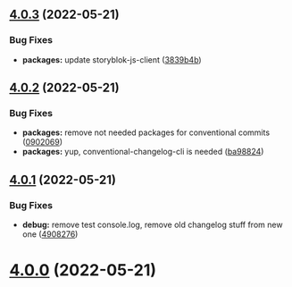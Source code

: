 ## [4.0.3](https://github.com/sb-mig/sb-mig/compare/v4.0.2...v4.0.3) (2022-05-21)


### Bug Fixes

* **packages:** update storyblok-js-client ([3839b4b](https://github.com/sb-mig/sb-mig/commit/3839b4bc19ce2196135c3d6c52c6d14c229b5ac7))


## [4.0.2](https://github.com/sb-mig/sb-mig/compare/v4.0.1...v4.0.2) (2022-05-21)


### Bug Fixes

* **packages:** remove not needed packages for conventional commits ([0902069](https://github.com/sb-mig/sb-mig/commit/090206966be145dbb40c1302f0605a6fd321c013))
* **packages:** yup, conventional-changelog-cli is needed ([ba98824](https://github.com/sb-mig/sb-mig/commit/ba98824500fb726606b80a39bd3303a625c47618))


## [4.0.1](https://github.com/sb-mig/sb-mig/compare/v4.0.0...v4.0.1) (2022-05-21)


### Bug Fixes

* **debug:** remove test console.log, remove old changelog stuff from new one ([4908276](https://github.com/sb-mig/sb-mig/commit/49082760ea8a563e0196c37d4773cd42baf7ab41))

# [4.0.0](https://github.com/sb-mig/sb-mig/compare/v3.0.2...v4.0.0) (2022-05-21)
